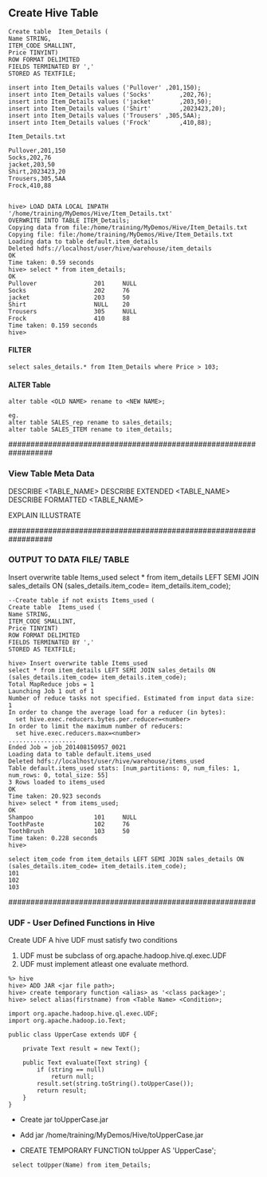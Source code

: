 ## Create Hive Table


```
Create table  Item_Details (
Name STRING,
ITEM_CODE SMALLINT,
Price TINYINT)
ROW FORMAT DELIMITED
FIELDS TERMINATED BY ','
STORED AS TEXTFILE;

insert into Item_Details values ('Pullover'	,201,150);
insert into Item_Details values ('Socks'		,202,76);
insert into Item_Details values ('jacket'		,203,50);
insert into Item_Details values ('Shirt'		,2023423,20);
insert into Item_Details values ('Trousers'	,305,5AA);
insert into Item_Details values ('Frock' 		,410,88);

Item_Details.txt

Pullover,201,150
Socks,202,76
jacket,203,50
Shirt,2023423,20
Trousers,305,5AA
Frock,410,88


hive> LOAD DATA LOCAL INPATH '/home/training/MyDemos/Hive/Item_Details.txt'
OVERWRITE INTO TABLE ITEM_Details;
Copying data from file:/home/training/MyDemos/Hive/Item_Details.txt
Copying file: file:/home/training/MyDemos/Hive/Item_Details.txt
Loading data to table default.item_details
Deleted hdfs://localhost/user/hive/warehouse/item_details
OK
Time taken: 0.59 seconds
hive> select * from item_details;
OK
Pullover                201     NULL
Socks                   202     76
jacket                  203     50
Shirt                   NULL    20
Trousers                305     NULL
Frock                   410     88
Time taken: 0.159 seconds
hive>
```

#### FILTER
```
select sales_details.* from Item_Details where Price > 103;

```


#### ALTER Table
```
alter table <OLD NAME> rename to <NEW NAME>;

eg.
alter table SALES_rep rename to sales_details;
alter table SALES_ITEM rename to item_details;

```
##################################################################

### View Table Meta Data

DESCRIBE <TABLE_NAME>
DESCRIBE EXTENDED <TABLE_NAME>
DESCRIBE FORMATTED <TABLE_NAME>

EXPLAIN <HQL Query>
ILLUSTRATE <HQL Query>

##################################################################

### OUTPUT TO DATA FILE/ TABLE
Insert overwrite table Items_used
select * from item_details LEFT SEMI JOIN sales_details ON (sales_details.item_code= item_details.item_code);
```
--Create table if not exists Items_used (
Create table  Items_used (
Name STRING,
ITEM_CODE SMALLINT,
Price TINYINT)
ROW FORMAT DELIMITED
FIELDS TERMINATED BY ','
STORED AS TEXTFILE;

hive> Insert overwrite table Items_used
select * from item_details LEFT SEMI JOIN sales_details ON (sales_details.item_code= item_details.item_code);
Total MapReduce jobs = 1
Launching Job 1 out of 1
Number of reduce tasks not specified. Estimated from input data size: 1
In order to change the average load for a reducer (in bytes):
  set hive.exec.reducers.bytes.per.reducer=<number>
In order to limit the maximum number of reducers:
  set hive.exec.reducers.max=<number>
...................
Ended Job = job_201408150957_0021
Loading data to table default.items_used
Deleted hdfs://localhost/user/hive/warehouse/items_used
Table default.items_used stats: [num_partitions: 0, num_files: 1, num_rows: 0, total_size: 55]
3 Rows loaded to items_used
OK
Time taken: 20.923 seconds
hive> select * from items_used;
OK
Shampoo                 101     NULL
ToothPaste              102     76
ToothBrush              103     50
Time taken: 0.228 seconds
hive>

select item_code from item_details LEFT SEMI JOIN sales_details ON (sales_details.item_code= item_details.item_code);
101
102
103
```
########################################################

### UDF - User Defined Functions in Hive

Create UDF
A hive UDF must satisfy two conditions
1. UDF must be subclass of org.apache.hadoop.hive.ql.exec.UDF
2. UDF must implement atleast one evaluate methord.

```
%> hive
hive> ADD JAR <jar file path>;
hive> create temporary function <alias> as '<class package>';
hive> select alias(firstname) from <Table Name> <Condition>;
```
```
import org.apache.hadoop.hive.ql.exec.UDF;
import org.apache.hadoop.io.Text;

public class UpperCase extends UDF {

	private Text result = new Text();

	public Text evaluate(Text string) {
		if (string == null)
			return null;
		result.set(string.toString().toUpperCase());
		return result;
	}
}
```


* Create jar toUpperCase.jar

* Add jar /home/training/MyDemos/Hive/toUpperCase.jar

* CREATE TEMPORARY FUNCTION toUpper AS 'UpperCase';

```
 select toUpper(Name) from item_Details;
```
